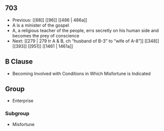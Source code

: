 ## 703
- Previous: [[68]] [[96]] [[486 | 486a]] 
- A is a minister of the gospel
- A, a religious teacher of the people, errs secretly on his human side and becomes the prey of conscience
- Next: [[279 | 279 tr A &amp; B, ch “husband of B-3” to “wife of A-8”]] [[348]] [[393]] [[951]] [[1461 | 1461a]] 

## B Clause
- Becoming Involved with Conditions in Which Misfortune is Indicated

## Group
- Enterprise

### Subgroup
- Misfortune

